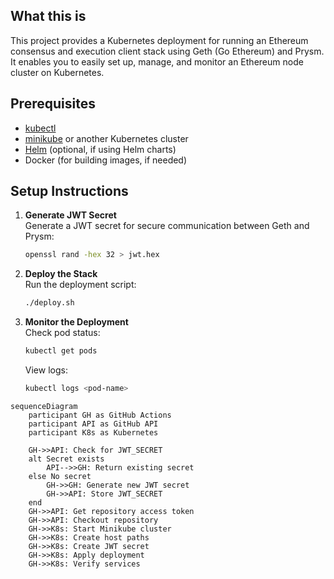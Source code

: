 ## What this is

This project provides a Kubernetes deployment for running an Ethereum consensus and execution client stack using Geth (Go Ethereum) and Prysm. It enables you to easily set up, manage, and monitor an Ethereum node cluster on Kubernetes.

## Prerequisites

- [kubectl](https://kubernetes.io/docs/tasks/tools/)
- [minikube](https://minikube.sigs.k8s.io/docs/) or another Kubernetes cluster
- [Helm](https://helm.sh/) (optional, if using Helm charts)
- Docker (for building images, if needed)

## Setup Instructions

1. **Generate JWT Secret**  
    Generate a JWT secret for secure communication between Geth and Prysm:
    ```sh
    openssl rand -hex 32 > jwt.hex
    ```

2. **Deploy the Stack**  
    Run the deployment script:
    ```sh
    ./deploy.sh
    ```

3. **Monitor the Deployment**  
    Check pod status:
    ```sh
    kubectl get pods
    ```
    View logs:
    ```sh
    kubectl logs <pod-name>
    ```

```mermaid
sequenceDiagram
    participant GH as GitHub Actions
    participant API as GitHub API
    participant K8s as Kubernetes
    
    GH->>API: Check for JWT_SECRET
    alt Secret exists
        API-->>GH: Return existing secret
    else No secret
        GH->>GH: Generate new JWT secret
        GH->>API: Store JWT_SECRET
    end
    GH->>API: Get repository access token
    GH->>API: Checkout repository
    GH->>K8s: Start Minikube cluster
    GH->>K8s: Create host paths
    GH->>K8s: Create JWT secret
    GH->>K8s: Apply deployment
    GH->>K8s: Verify services
```